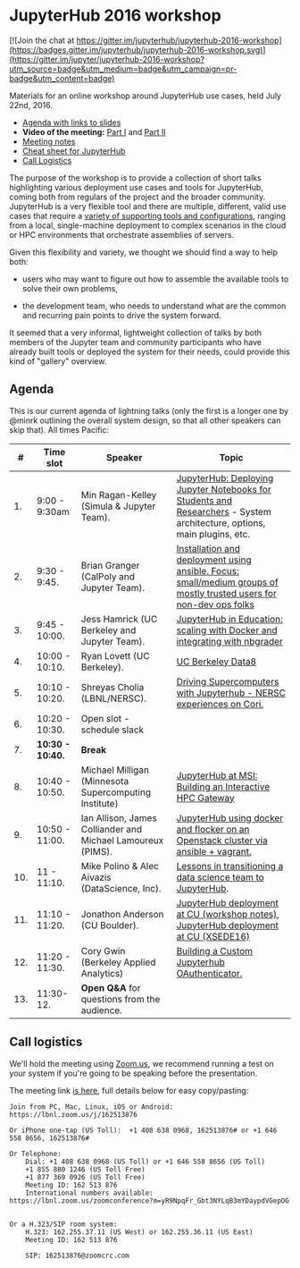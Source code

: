 # JupyterHub 2016 workshop

[![Join the chat at https://gitter.im/jupyterhub/jupyterhub-2016-workshop](https://badges.gitter.im/jupyterhub/jupyterhub-2016-workshop.svg)](https://gitter.im/jupyter/jupyterhub-2016-workshop?utm_source=badge&utm_medium=badge&utm_campaign=pr-badge&utm_content=badge)

Materials for an online workshop around JupyterHub use cases, held July 22nd, 2016.

- [Agenda with links to slides](#agenda)
- **Video of the meeting:** [Part I](https://www.youtube.com/watch?v=VnMSjR5IoS8) and [Part II](https://www.youtube.com/watch?v=6p1xhi0P5dg)
- [Meeting notes](https://jupyter.hackpad.com/JupyterHub-Mini-Workshop-Notes-QquOAlaWsVs)
- [Cheat sheet for JupyterHub](jhubcheatsheet.md)
- [Call Logistics](#call-logistics)

The purpose of the workshop is to provide a collection of short talks highlighting various deployment use cases and tools for JupyterHub, coming both from regulars of the project and the broader community.  JupyterHub is a very flexible tool and there are multiple, different, valid use cases that require a [variety of supporting tools and configurations](jhubcheatsheet.md), ranging from a local, single-machine deployment to complex scenarios in the cloud or HPC environments that orchestrate assemblies of servers.

Given this flexibility and variety, we thought we should find a way to help both:

- users who may want to figure out how to assemble the available tools to solve their own problems,

- the development team, who needs to understand what are the common and recurring pain points to drive the system forward.

It seemed that a very informal, lightweight collection of talks by both members of the Jupyter team and community participants who have already built tools or deployed the system for their needs, could provide this kind of "gallery" overview.

## Agenda

This is our current agenda of lightning talks (only the first is a longer one by @minrk outlining the overall system design, so that all other speakers can skip that). All times Pacific:

|  #  | Time slot | Speaker | Topic |
| --- | --- | --- | --- |
|1. |  9:00 - 9:30am | Min Ragan-Kelley (Simula & Jupyter Team). | [JupyterHub: Deploying Jupyter Notebooks for Students and Researchers](minrk-jupyterhub.pdf) - System architecture, options, main plugins, etc. |
|2. |  9:30 - 9:45. | Brian Granger (CalPoly and Jupyter Team). | [Installation and deployment using ansible. Focus: small/medium groups of mostly trusted users for non-dev ops folks](GrangerJupyterHubDeployment.pdf) |
|3. |  9:45 - 10:00. | Jess Hamrick (UC Berkeley and Jupyter Team). | [JupyterHub in Education: scaling with Docker and integrating with nbgrader](jhamrick-scaling-and-services.pdf) |
|4. | 10:00 - 10:10. | Ryan Lovett (UC Berkeley). | [UC Berkeley Data8](ryanlovett-ucb-data8.pdf) |
|5. | 10:10 - 10:20. | Shreyas Cholia (LBNL/NERSC). | [Driving Supercomputers with Jupyterhub - NERSC experiences on Cori.](Shreyas-JupyterhubWorkshopNERSC.pdf) |
|6. | 10:20 - 10:30. | Open slot - schedule slack |  |
|7. | **10:30 - 10:40.** | **Break**  |  |
|8. | 10:40 - 10:50. | Michael Milligan (Minnesota Supercomputing Institute) | [JupyterHub at MSI: Building an Interactive HPC Gateway](milligan-umn-hpcgateway.pdf) |
|9. | 10:50 - 11:00. | Ian Allison, James Colliander and Michael Lamoureux (PIMS). | [JupyterHub using docker and flocker on an Openstack cluster via ansible + vagrant.](IanAllison-JupyterHubPIMS.pdf) |
|10. | 11 - 11:10. | Mike Polino & Alec Aivazis (DataScience, Inc). | [Lessons in transitioning a data science team to JupyterHub](https://github.com/mplno/jupyterhub-2016-workshop/blob/master/mike_polino-transitioning_to_jupyterhub.pdf). |
|11. | 11:10 - 11:20. | Jonathon Anderson (CU Boulder). | [JupyterHub deployment at CU (workshop notes)](cu-deployment.mdwn), [JupyterHub deployment at CU (XSEDE16)](cu-deployment-xsede.pdf) |
|12. | 11:20 - 11:30. | Cory Gwin (Berkeley Applied Analytics) | [Building a Custom Jupyterhub OAuthenticator.](baa_jupyter_oauth.pdf) |
|13. | 11:30-12. | **Open Q&A** for questions from the audience. | |


## Call logistics

We'll hold the meeting using [Zoom.us](http://zoom.us), we recommend running a test on your system if you're going to be speaking before the presentation.

The meeting link [is here](https://lbnl.zoom.us/j/162513876), full details  below for easy copy/pasting:

```
Join from PC, Mac, Linux, iOS or Android: https://lbnl.zoom.us/j/162513876

Or iPhone one-tap (US Toll):  +1 408 638 0968, 162513876# or +1 646 558 8656, 162513876#

Or Telephone:
    Dial: +1 408 638 0968 (US Toll) or +1 646 558 8656 (US Toll)
    +1 855 880 1246 (US Toll Free)
    +1 877 369 0926 (US Toll Free)
    Meeting ID: 162 513 876
    International numbers available: https://lbnl.zoom.us/zoomconference?m=yR9NpqFr_Gbt3NYLqB3mYDaypdVGepOG


Or a H.323/SIP room system:
    H.323: 162.255.37.11 (US West) or 162.255.36.11 (US East)
    Meeting ID: 162 513 876

    SIP: 162513876@zoomcrc.com
```


